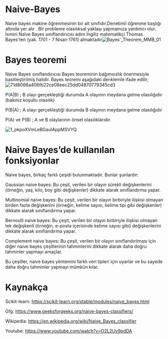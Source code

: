 # Naive-Bayes
Naive bayes makine öğrenmesinin bir alt sınıfıdır.Denetimli öğrenme başlığı altında yer alır . Bir probleme olasılıksal yaklaşı yapmamıza yardımcı olur. İsmini Naïve Bayes sınıflandırıcısı adını İngiliz matematikçi Thomas Bayes'ten (yak. 1701 - 7 Nisan 1761) almaktadır![Bayes'_Theorem_MMB_01](https://user-images.githubusercontent.com/76650271/207851006-f7263974-3238-458b-bd90-be7be65b95a9.jpg)


# Bayes teoremi
Naive Bayes sınıflandırıcısı Bayes teoreminin bağımsızlık önermesiyle basitleştirilmiş halidir. Bayes teoremi aşağıdaki denklemle ifade edilir;![71d8066a406fb22ce08eec25dd04870779345cd3](https://user-images.githubusercontent.com/76650271/207850046-3b30be50-c592-413a-af9f-9ab659e760d0.svg)

P(A|B) ; B olayı gerçekleştiği durumda A olayının meydana gelme olasılığıdır (bakınız koşullu olasılık)

P(B|A) ; A olayı gerçekleştiği durumda B olayının meydana gelme olasılığıdır

P(A) ve P(B) ; A ve B olaylarının önsel olasılıklarıdır.

![1_pkpoXVmLeBGauIAppMSVYQ](https://user-images.githubusercontent.com/76650271/207851189-3eabc126-1dd3-4872-9d89-68cb356dd0b0.png)


# Naive Bayes’de kullanılan fonksiyonlar

Naive bayes, birkaç farklı çeşidi bulunmaktadır. Bunlar şunlardır:

Gaussian naive bayes: Bu çeşit, verilen bir olayın sürekli değişkenlerini (örneğin, yaş, kilo, boy gibi değişkenler) dikkate alarak sınıflandırma yapar.

Multinomial naive bayes: Bu çeşit, verilen bir olayın birbiriyle ilişkisi olmayan birden fazla değişkenini (örneğin, kelime sayısı, kelime tipi gibi değişkenler) dikkate alarak sınıflandırma yapar.

Bernoulli naive bayes: Bu çeşit, verilen bir olayın birbiriyle ilişkisi olmayan tek değişkenli (örneğin, e-posta içerisinde kelime sayısı gibi) değişkenlerini dikkate alarak sınıflandırma yapar.

Complement naive bayes: Bu çeşit, verilen bir olayın sınıflandırılması için diğer naive bayes çeşitlerinin tahminlerini dikkate alarak daha doğru tahminler yapmayı amaçlar.

Bu çeşitler, naive bayes yöntemini farklı veri tipleri için uyarlar ve bu sayede daha doğru tahminler yapmayı mümkün kılar.

# Kaynakça
Scikit-learn: https://scikit-learn.org/stable/modules/naive_bayes.html

 Gfg: https://www.geeksforgeeks.org/naive-bayes-classifiers/
 
Wikipedia: https://en.wikipedia.org/wiki/Naive_Bayes_classifier

Youtube:  https://www.youtube.com/watch?v=O2L2Uv9pdDA


